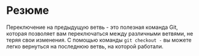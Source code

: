 # Резюме

Переключение на предыдущую ветвь - это полезная команда Git, которая позволяет вам переключаться между различными ветвями, не теряя свои изменения. С помощью команды `git checkout -` вы можете легко вернуться на последнюю ветвь, на которой работали.
